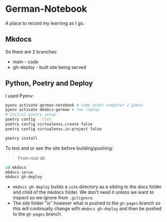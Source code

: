 # German-Notebook
A place to record my learning as I go.

## Mkdocs
So there are 2 branches:
* main - code
* gh-deploy - built site being served

## Python, Poetry and Deploy
I used Pyenv:
```bash
pyenv activate german-notebook # some other computer I guess
pyenv activate mkdocs-german # fav laptop
# Initial poetry setup
poetry config --list
poetry config virtualenvs.create false
poetry config virtualenvs.in-project false

poetry install
```

To test and or see the site before building\pushing:
> From root dir
```bash
cd mkdocs
mkdocs serve
mkdocs gh-deploy
```

* `mkdocs gh-deploy` builds a `site` directory as a sibling to the docs folder and child of the mkdocs folder. We don't need it unless we want to inspect so we ignore from `.gitignore`.
* The site folder "is" however what is pushed to the `gh-pages` branch so this will continually change with `mkdocs gh-deploy` and then be pushed to the `gh-pages` branch.